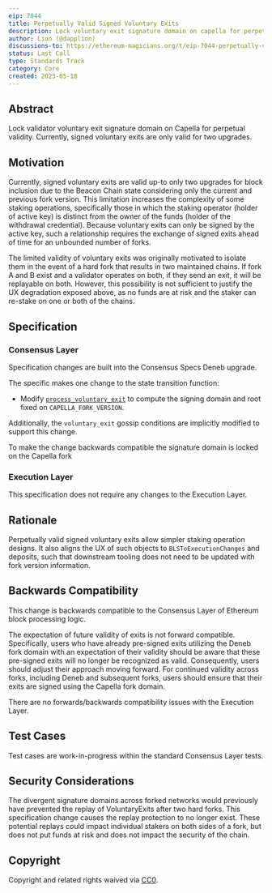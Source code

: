 ```yaml
---
eip: 7044
title: Perpetually Valid Signed Voluntary Exits
description: Lock voluntary exit signature domain on capella for perpetual validity
author: Lion (@dapplion)
discussions-to: https://ethereum-magicians.org/t/eip-7044-perpetually-valid-signed-voluntary-exits/14348
status: Last Call
type: Standards Track
category: Core
created: 2023-05-18
---
```


## Abstract

Lock validator voluntary exit signature domain on Capella for perpetual validity. Currently, signed voluntary exits are only valid for two upgrades.

## Motivation

Currently, signed voluntary exits are valid up-to only two upgrades for block inclusion due to the Beacon Chain state considering only the current and previous fork version. This limitation increases the complexity of some staking operations, specifically those in which the staking operator (holder of active key) is distinct from the owner of the funds (holder of the withdrawal credential). Because voluntary exits can only be signed by the active key, such a relationship requires the exchange of signed exits ahead of time for an unbounded number of forks.

The limited validity of voluntary exits was originally motivated to isolate them in the event of a hard fork that results in two maintained chains. If fork A and B exist and a validator operates on both, if they send an exit, it will be replayable on both. However, this possibility is not sufficient to justify the UX degradation exposed above, as no funds are at risk and the staker can re-stake on one or both of the chains.

## Specification

### Consensus Layer

Specification changes are built into the Consensus Specs Deneb upgrade.

The specific makes one change to the state transition function:

- Modify [`process_voluntary_exit`](https://github.com/ethereum/consensus-specs/blob/75971a8c218b1d76d605dd8b88a08d39c42de221/specs/deneb/beacon-chain.md#modified-process_voluntary_exit) to compute the signing domain and root fixed on `CAPELLA_FORK_VERSION`.

Additionally, the `voluntary_exit` gossip conditions are implicitly modified to support this change.

To make the change backwards compatible the signature domain is locked on the Capella fork

### Execution Layer

This specification does not require any changes to the Execution Layer.

## Rationale

Perpetually valid signed voluntary exits allow simpler staking operation designs. It also aligns the UX of such objects to `BLSToExecutionChanges` and deposits, such that downstream tooling does not need to be updated with fork version information.

## Backwards Compatibility

This change is backwards compatible to the Consensus Layer of Ethereum block processing logic.

The expectation of future validity of exits is not forward compatible. Specifically, users who have already pre-signed exits utilizing the Deneb fork domain with an expectation of their validity should be aware that these pre-signed exits will no longer be recognized as valid. Consequently, users should adjust their approach moving forward. For continued validity across forks, including Deneb and subsequent forks, users should ensure that their exits are signed using the Capella fork domain.

There are no forwards/backwards compatibility issues with the Execution Layer.

## Test Cases

Test cases are work-in-progress within the standard Consensus Layer tests.

## Security Considerations

The divergent signature domains across forked networks would previously have prevented the replay of VoluntaryExits after two hard forks. This specification change causes the replay protection to no longer exist. These potential replays could impact individual stakers on both sides of a fork, but does not put funds at risk and does not impact the security of the chain.

## Copyright

Copyright and related rights waived via [CC0](../LICENSE.md).
